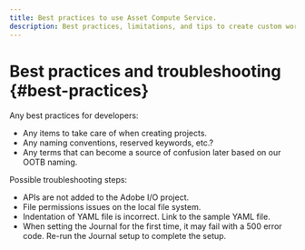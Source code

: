 ```yaml
---
title: Best practices to use Asset Compute Service.
description: Best practices, limitations, and tips to create custom workers using Asset Compute Service.
---
```


# Best practices and troubleshooting {#best-practices}

Any best practices for developers:

* Any items to take care of when creating projects.
* Any naming conventions, reserved keywords, etc.?
* Any terms that can become a source of confusion later based on our OOTB naming.

Possible troubleshooting steps:

* APIs are not added to the Adobe I/O project.
* File permissions issues on the local file system.
* Indentation of YAML file is incorrect. Link to the sample YAML file.
* When setting the Journal for the first time, it may fail with a 500 error code. Re-run the Journal setup to complete the setup.
